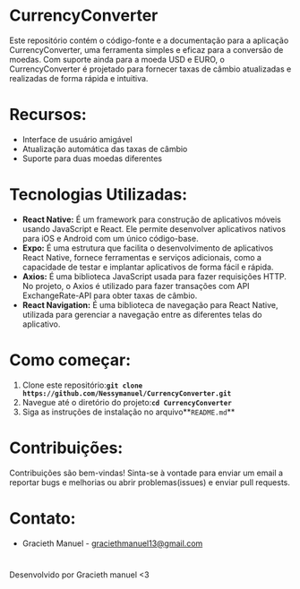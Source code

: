 # CurrencyConverter
Este repositório contém o código-fonte e a documentação para a aplicação CurrencyConverter, uma ferramenta simples e eficaz para a conversão de moedas. Com suporte ainda para a moeda USD e EURO, o CurrencyConverter é projetado para fornecer taxas de câmbio atualizadas e realizadas de forma rápida e intuitiva.

# Recursos:

- Interface de usuário amigável
- Atualização automática das taxas de câmbio
- Suporte para duas  moedas diferentes

# Tecnologias Utilizadas:

- **React Native:** É um framework para construção de aplicativos móveis usando JavaScript e React. Ele permite desenvolver aplicativos nativos para iOS e Android com um único código-base.
- **Expo:** É uma estrutura que facilita o desenvolvimento de aplicativos React Native, fornece ferramentas e serviços adicionais, como a capacidade de testar e implantar aplicativos de forma fácil e rápida.
- **Axios:** É uma biblioteca JavaScript usada para fazer requisições HTTP. No projeto, o Axios é utilizado para fazer transações com API ExchangeRate-API para obter taxas de câmbio.
- **React Navigation:** É uma biblioteca de navegação para React Native, utilizada para gerenciar a navegação entre as diferentes telas do aplicativo.

# Como começar:

1. Clone este repositório:**`git clone https://github.com/Nessymanuel/CurrencyConverter.git`**
2. Navegue até o diretório do projeto:**`cd CurrencyConverter`**
3. Siga as instruções de instalação no arquivo**`README.md`**

# Contribuições:
Contribuições são bem-vindas! Sinta-se à vontade para enviar um email a reportar bugs e melhorias ou abrir problemas(issues) e enviar pull requests.

# Contato:

- Gracieth Manuel - graciethmanuel13@gmail.com

#
Desenvolvido por Gracieth manuel <3 

